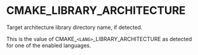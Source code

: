   

# CMAKE_LIBRARY_ARCHITECTURE  
Target architecture library directory name, if detected.  

This is the value of CMAKE_```<LANG>```_LIBRARY_ARCHITECTURE as detected
for one of the enabled languages.  

